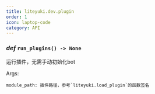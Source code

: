 ```yaml
---
title: liteyuki.dev.plugin
order: 1
icon: laptop-code
category: API
---
```


### ***def*** `run_plugins() -> None`

运行插件，无需手动初始化bot

Args:

    module_path: 插件路径，参考`liteyuki.load_plugin`的函数签名

